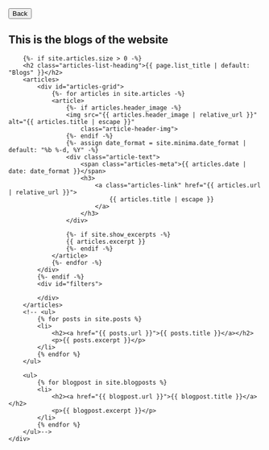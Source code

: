 <div id="blogs" class="content-wrapper">
    <button id="blogs-back-button">Back</button>
    <div class="wrapper">
        <h2>This is the blogs of the website</h2>

        {%- if site.articles.size > 0 -%}
        <h2 class="articles-list-heading">{{ page.list_title | default: "Blogs" }}</h2>
        <articles>
            <div id="articles-grid">
                {%- for articles in site.articles -%}
                <article>
                    {%- if articles.header_image -%}
                    <img src="{{ articles.header_image | relative_url }}" alt="{{ articles.title | escape }}"
                        class="article-header-img">
                    {%- endif -%}
                    {%- assign date_format = site.minima.date_format | default: "%b %-d, %Y" -%}
                    <div class="article-text">
                        <span class="articles-meta">{{ articles.date | date: date_format }}</span>
                        <h3>
                            <a class="articles-link" href="{{ articles.url | relative_url }}">
                                {{ articles.title | escape }}
                            </a>
                        </h3>
                    </div>

                    {%- if site.show_excerpts -%}
                    {{ articles.excerpt }}
                    {%- endif -%}
                </article>
                {%- endfor -%}
            </div>
            {%- endif -%}
            <div id="filters">

            </div>
        </articles>
        <!-- <ul>
            {% for posts in site.posts %}
            <li>
                <h2><a href="{{ posts.url }}">{{ posts.title }}</a></h2>
                <p>{{ posts.excerpt }}</p>
            </li>
            {% endfor %}
        </ul>

        <ul>
            {% for blogpost in site.blogposts %}
            <li>
                <h2><a href="{{ blogpost.url }}">{{ blogpost.title }}</a></h2>
                <p>{{ blogpost.excerpt }}</p>
            </li>
            {% endfor %}
        </ul>-->
    </div>
</div>